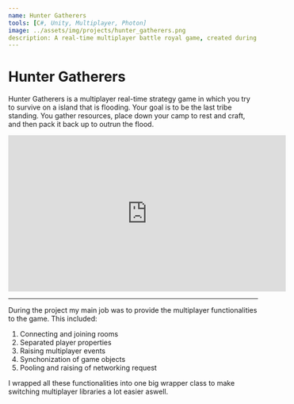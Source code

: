 ```yaml
---
name: Hunter Gatherers
tools: [C#, Unity, Multiplayer, Photon]
image: ../assets/img/projects/hunter_gatherers.png
description: A real-time multiplayer battle royal game, created during my GameDevelopment study, in which you try to survive on a island that is flooding. Your goal is to be the last tribe standing.
---
```


# Hunter Gatherers

Hunter Gatherers is a multiplayer real-time strategy game in which you try to survive on a island that is flooding. Your goal is to be the last tribe standing. You gather resources, place down your camp to rest and craft, and then pack it back up to outrun the flood.

<iframe width="560" height="315" src="https://www.youtube.com/embed/T92sDwTVitk"
		frameborder="0"
		allow="accelerometer; autoplay; encrypted-media; gyroscope; picture-in-picture"
		allowfullscreen>
</iframe>

---

During the project my main job was to provide the multiplayer functionalities to the game. This included:
1. Connecting and joining rooms
2. Separated player properties
3. Raising multiplayer events
4. Synchonization of game objects
5. Pooling and raising of networking request

I wrapped all these functionalities into one big wrapper class to make switching multiplayer libraries a lot easier aswell.